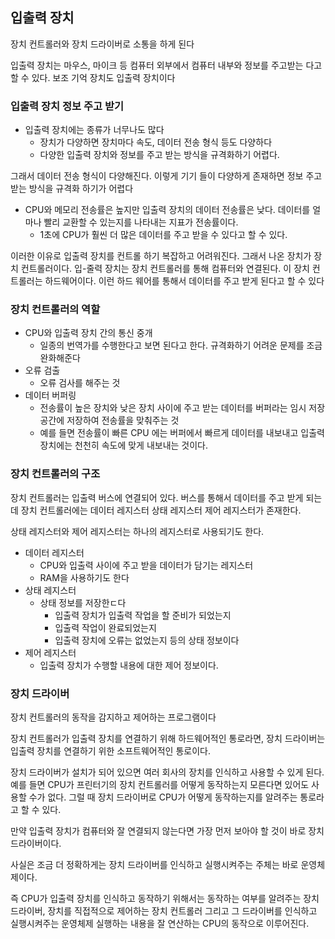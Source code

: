 ## 입출력 장치

장치 컨트롤러와 장치 드라이버로 소통을 하게 된다

입출력 장치는 마우스, 마이크 등 컴퓨터 외부에서 컴퓨터 내부와 정보를 주고받는 다고 할 수 있다. 보조 기억 장치도 입출력 장치이다

### 입출력 장치 정보 주고 받기

- 입출력 장치에는 종류가 너무나도 많다
    - 장치가 다양하면 장치마다 속도, 데이터 전송 형식 등도 다양하다
    - 다양한 입출력 장치와 정보를 주고 받는 방식을 규격화하기 어렵다.

그래서 데이터 전송 형식이 다양해진다. 이렇게 기기 들이 다양하게 존재하면 정보 주고 받는 방식을 규격화 하기가 어렵다

- CPU와 메모리 전송률은 높지만 입출력 장치의 데이터 전송률은 낮다. 데이터를 얼마나 빨리 교환할 수 있는지를 나타내는 지표가 전송률이다.
    - 1초에 CPU가 훨씬 더 많은 데이터를 주고 받을 수 있다고 할 수 있다.

이러한 이유로 입출력 장치를 컨트롤 하기 복잡하고 어려워진다. 그래서 나온 장치가 장치 컨트롤러이다. 입-줄력 장치는 장치 컨트롤러를 통해 컴퓨터와 연결된다. 이 장치 컨트롤러는 하드웨어이다. 이런 하드 웨어를 통해서 데이터를 주고 받게 된다고 할 수 있다

### 장치 컨트롤러의 역할

- CPU와 입출력 장치 간의 통신 중개
    - 일종의 번역가를 수행한다고 보면 된다고 한다. 규격화하기 어려운 문제를 조금 완화해준다
- 오류 검출
    - 오류 검사를 해주는 것
- 데이터 버퍼링
    - 전송률이 높은 장치와 낮은 장치 사이에 주고 받는 데이터를 버퍼라는 임시 저장 공간에 저장하여 전송률을 맞춰주는 것
    - 예를 들면 전송률이 빠른 CPU 에는 버퍼에서 빠르게 데이터를 내보내고 입출력 장치에는 천천히 속도에 맞게 내보내는 것이다.

### 장치 컨트롤러의 구조

장치 컨트롤러는 입출력 버스에 연결되어 있다. 버스를 통해서 데이터를 주고 받게 되는데 장치 컨트롤러에는 데이터 레지스터 상태 레지스터 제어 레지스터가 존재한다.

상태 레지스터와 제어 레지스터는 하나의 레지스터로 사용되기도 한다. 

- 데이터 레지스터
    - CPU와 입출력 사이에 주고 받을 데이터가 담기는 레지스터
    - RAM을 사용하기도 한다
- 상태 레지스터
    - 상태 정보를 저장한ㄷ다
        - 입출력 장치가 입출력 작업을 할 준비가 되었는지
        - 입출력 작업이 완료되었는지
        - 입출력 장치에 오류는 없었는지 등의 상태 정보이다
- 제어 레지스터
    - 입출력 장치가 수행할 내용에 대한 제어 정보이다.

### 장치 드라이버

장치 컨트롤러의 동작을 감지하고 제어하는 프로그램이다

장치 컨트롤러가 입출력 장치를 연결하기 위해 하드웨어적인 통로라면, 장치 드라이버는 입출력 장치를 연결하기 위한 소프트웨어적인 통로이다.

장치 드라이버가 설치가 되어 있으면 여러 회사의 장치를 인식하고 사용할 수 있게 된다. 예를 들면 CPU가 프린터기의 장치 컨트롤러를 어떻게 동작하는지 모른다면 있어도 사용할 수가 없다. 그럴 때 장치 드라이버로  CPU가 어떻게 동작하는지를 알려주는 통로라고 할 수 있다.

만약 입출력 장치가 컴퓨터와 잘 연결되지 않는다면 가장 먼저 보아야 할 것이 바로 장치 드라이버이다.

사실은 조금 더 정확하게는 장치 드라이버를 인식하고 실행시켜주는 주체는 바로 운영체제이다.

즉 CPU가 입출력 장치를 인식하고 동작하기 위해서는 동작하는 여부를 알려주는 장치 드라이버, 장치를 직접적으로 제어하는 장치 컨트롤러 그리고 그 드라이버를 인식하고 실행시켜주는 운영체제 실행하는 내용을 잘 연산하는  CPU의 동작으로 이루어진다.
